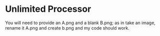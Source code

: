 # Unlimited Processor
You will need to provide an A.png and a blank B.png; as in take an image, rename it A.png and create b.png and my code should work.
